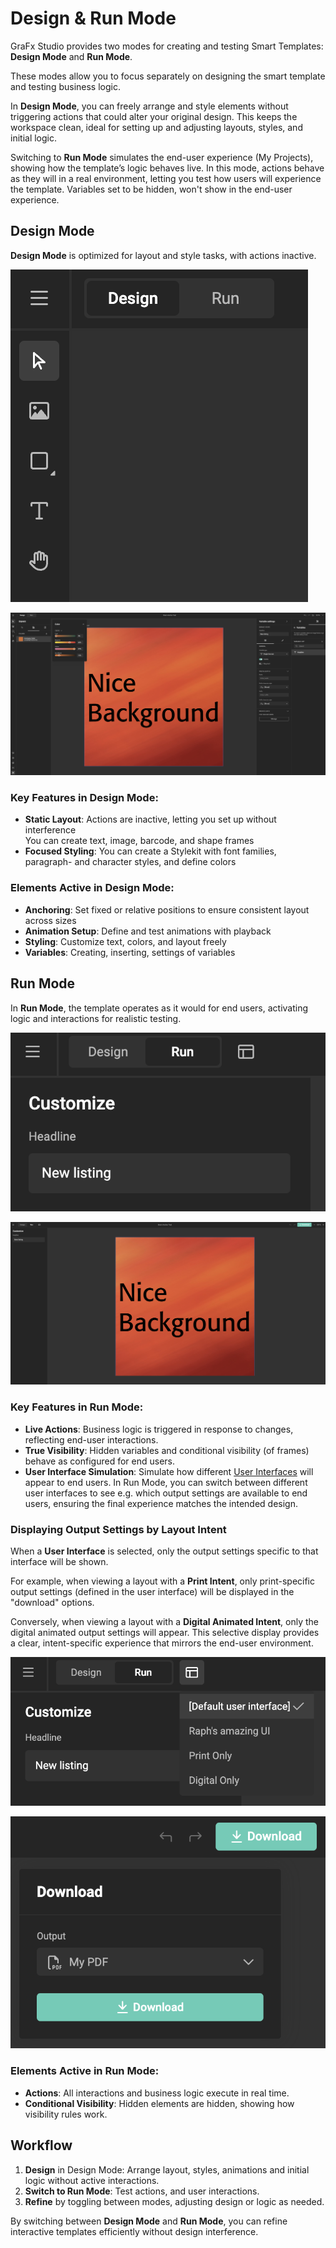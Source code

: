 # Design &amp; Run Mode

GraFx Studio provides two modes for creating and testing Smart Templates: **Design Mode** and **Run Mode**. 

These modes allow you to focus separately on designing the smart template and testing business logic.

In **Design Mode**, you can freely arrange and style elements without triggering actions that could alter your original design. This keeps the workspace clean, ideal for setting up and adjusting layouts, styles, and initial logic.

Switching to **Run Mode** simulates the end-user experience (My Projects), showing how the template’s logic behaves live. In this mode, actions behave as they will in a real environment, letting you test how users will experience the template.
Variables set to be hidden, won't show in the end-user experience.

## Design Mode

**Design Mode** is optimized for layout and style tasks, with actions inactive.

![screenshot](dr1.png)

![screenshot-full](dr1_1.png)

### Key Features in Design Mode:
- **Static Layout**: Actions are inactive, letting you set up without interference  
You can create text, image, barcode, and shape frames
- **Focused Styling**: You can create a Stylekit with font families, paragraph- and character styles, and define colors

### Elements Active in Design Mode:
- **Anchoring**: Set fixed or relative positions to ensure consistent layout across sizes
- **Animation Setup**: Define and test animations with playback
- **Styling**: Customize text, colors, and layout freely
- **Variables**: Creating, inserting, settings of variables

## Run Mode

In **Run Mode**, the template operates as it would for end users, activating logic and interactions for realistic testing.

![screenshot](dr2.png)

![screenshot-full](dr2-1.png)

### Key Features in Run Mode:
- **Live Actions**: Business logic is triggered in response to changes, reflecting end-user interactions.
- **True Visibility**: Hidden variables and conditional visibility (of frames) behave as configured for end users.
- **User Interface Simulation**: Simulate how different [User Interfaces](../../../GraFx-Studio/concepts/user-interface/) will appear to end users. In Run Mode, you can switch between different user interfaces to see e.g. which output settings are available to end users, ensuring the final experience matches the intended design.

### Displaying Output Settings by Layout Intent

When a **User Interface** is selected, only the output settings specific to that interface will be shown. 

For example, when viewing a layout with a **Print Intent**, only print-specific output settings (defined in the user interface) will be displayed in the "download" options.

Conversely, when viewing a layout with a **Digital Animated Intent**, only the digital animated output settings will appear. This selective display provides a clear, intent-specific experience that mirrors the end-user environment.

![screenshot](dr3.png)

![screenshot](dr4.png)

### Elements Active in Run Mode:
- **Actions**: All interactions and business logic execute in real time.
- **Conditional Visibility**: Hidden elements are hidden, showing how visibility rules work.

## Workflow

1. **Design** in Design Mode: Arrange layout, styles, animations and initial logic without active interactions.
2. **Switch to Run Mode**: Test actions, and user interactions.
3. **Refine** by toggling between modes, adjusting design or logic as needed.

By switching between **Design Mode** and **Run Mode**, you can refine interactive templates efficiently without design interference.